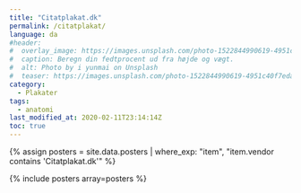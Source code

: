 ```yaml
---
title: "Citatplakat.dk"
permalink: /citatplakat/
language: da
#header:
#  overlay_image: https://images.unsplash.com/photo-1522844990619-4951c40f7eda?ixlib=rb-1.2.1&ixid=eyJhcHBfaWQiOjEyMDd9&auto=format&fit=crop&w=1600&q=80
#  caption: Beregn din fedtprocent ud fra højde og vægt.
#  alt: Photo by i yunmai on Unsplash
#  teaser: https://images.unsplash.com/photo-1522844990619-4951c40f7eda?ixlib=rb-1.2.1&ixid=eyJhcHBfaWQiOjEyMDd9&auto=format&fit=crop&w=400&q=80
category:
  - Plakater
tags:
  - anatomi
last_modified_at: 2020-02-11T23:14:14Z
toc: true
---
```


{% assign posters = site.data.posters | where_exp: "item", "item.vendor contains 'Citatplakat.dk'" %}

{% include posters array=posters %}
